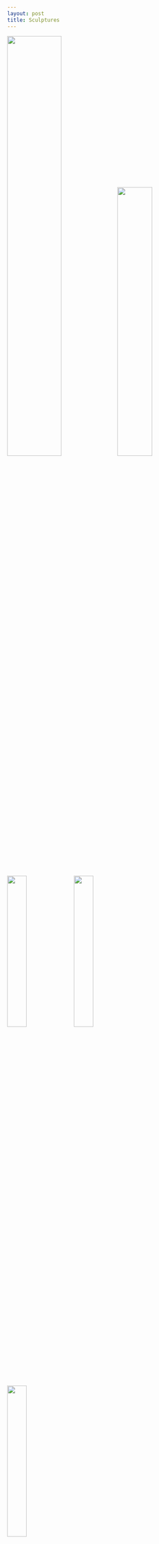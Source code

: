 ```yaml
---
layout: post
title: Sculptures
---
```

<img src="/images/sculp6.png" alt="" style="width:50%;">   <img src="/images/sculp4.png" alt="" style="width:40%;">  
<img src="/images/sculp5.png" alt="" style="width:30%;">  <img src="/images/sculp7.jpg" alt="" style="width:30%;">  

<img src="/images/sculp1.png" alt="" style="width:30%;">  






<img src="/images/sculp2.png" alt="" style="width:30%;">  <img src="/images/sculp3.png" alt="" style="width:30%;">  

